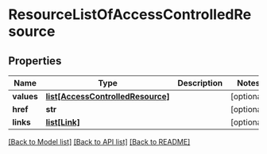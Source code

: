 # ResourceListOfAccessControlledResource

## Properties
Name | Type | Description | Notes
------------ | ------------- | ------------- | -------------
**values** | [**list[AccessControlledResource]**](AccessControlledResource.md) |  | [optional] 
**href** | **str** |  | [optional] 
**links** | [**list[Link]**](Link.md) |  | [optional] 

[[Back to Model list]](../README.md#documentation-for-models) [[Back to API list]](../README.md#documentation-for-api-endpoints) [[Back to README]](../README.md)


